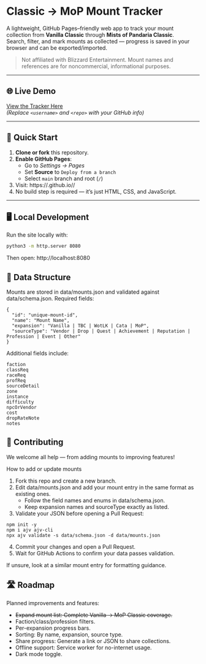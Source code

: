 # Classic → MoP Mount Tracker

A lightweight, GitHub Pages–friendly web app to track your mount collection from **Vanilla Classic** through **Mists of Pandaria Classic**.  
Search, filter, and mark mounts as collected — progress is saved in your browser and can be exported/imported.

> Not affiliated with Blizzard Entertainment. Mount names and references are for noncommercial, informational purposes.

---

## 🌐 Live Demo
[View the Tracker Here](https://<username>.github.io/<repo>/)  
*(Replace `<username>` and `<repo>` with your GitHub info)*

---

## 🚀 Quick Start

1. **Clone or fork** this repository.
2. **Enable GitHub Pages**:  
   - Go to *Settings → Pages*  
   - Set **Source** to `Deploy from a branch`  
   - Select `main` branch and root (`/`)
3. Visit:  https://<username>.github.io/<repo>/
4. No build step is required — it’s just HTML, CSS, and JavaScript.

---

## 🖥 Local Development
Run the site locally with:
```bash
python3 -m http.server 8080
```
Then open:
http://localhost:8080

## 📄 Data Structure
Mounts are stored in data/mounts.json and validated against data/schema.json.
Required fields:
```
{
  "id": "unique-mount-id",
  "name": "Mount Name",
  "expansion": "Vanilla | TBC | WotLK | Cata | MoP",
  "sourceType": "Vendor | Drop | Quest | Achievement | Reputation | Profession | Event | Other"
}
```
Additional fields include:
```
faction
classReq
raceReq
profReq
sourceDetail
zone
instance
difficulty
npcOrVendor
cost
dropRateNote
notes
```

## 🤝 Contributing
We welcome all help — from adding mounts to improving features!

How to add or update mounts
1. Fork this repo and create a new branch.
2. Edit data/mounts.json and add your mount entry in the same format as existing ones.
    - Follow the field names and enums in data/schema.json.
    - Keep expansion names and sourceType exactly as listed.
3. Validate your JSON before opening a Pull Request:
```
npm init -y
npm i ajv ajv-cli
npx ajv validate -s data/schema.json -d data/mounts.json
```
4. Commit your changes and open a Pull Request.
5. Wait for GitHub Actions to confirm your data passes validation.

If unsure, look at a similar mount entry for formatting guidance.

## 🛣 Roadmap
Planned improvements and features:
- ~~Expand mount list: Complete Vanilla → MoP Classic coverage.~~
- Faction/class/profession filters.
- Per-expansion progress bars.
- Sorting: By name, expansion, source type.
- Share progress: Generate a link or JSON to share collections.
- Offline support: Service worker for no-internet usage.
- Dark mode toggle.
